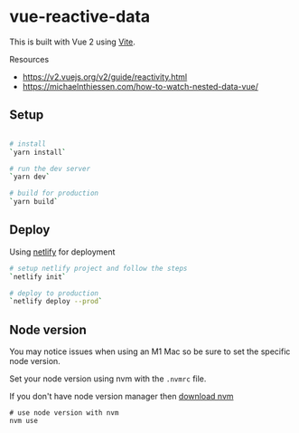 # vue-reactive-data

This is built with Vue 2 using [Vite](https://vitejs.dev/).

Resources
- https://v2.vuejs.org/v2/guide/reactivity.html
- https://michaelnthiessen.com/how-to-watch-nested-data-vue/

## Setup

```bash

# install
`yarn install`

# run the dev server
`yarn dev`

# build for production
`yarn build`

```

## Deploy

Using [netlify](https://netlify.app/) for deployment

```bash
# setup netlify project and follow the steps
`netlify init`

# deploy to production
`netlify deploy --prod`

```

## Node version

You may notice issues when using an M1 Mac so be sure to set the specific node version.

Set your node version using nvm with the `.nvmrc` file.

If you don't have node version manager then [download nvm](https://github.com/nvm-sh/nvm)

```
# use node version with nvm
nvm use
```